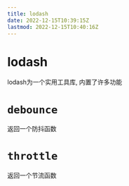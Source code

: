 ```yaml
---
title: lodash
date: 2022-12-15T10:39:15Z
lastmod: 2022-12-15T10:40:16Z
---
```


# lodash

lodash为一个实用工具库, 内置了许多功能

# `debounce`

返回一个防抖函数

# `throttle`

返回一个节流函数
